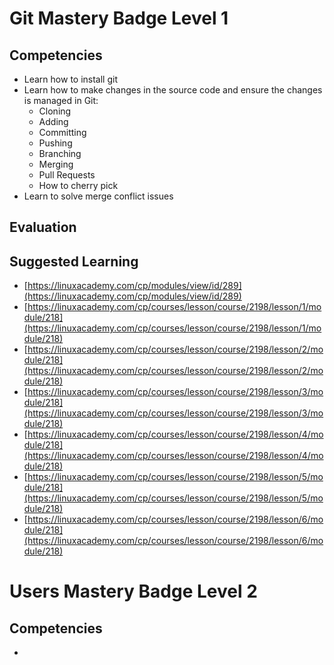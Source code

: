 
# Git Mastery Badge Level 1

## Competencies

- Learn how to install git
- Learn how to make changes in the source code and ensure the changes is managed in Git:
	- Cloning
	- Adding
	- Committing
	- Pushing
	- Branching
	- Merging
	- Pull Requests
	-  How to cherry pick
- Learn to solve merge conflict issues

## Evaluation


## Suggested Learning

- [https://linuxacademy.com/cp/modules/view/id/289](https://linuxacademy.com/cp/modules/view/id/289)
- [https://linuxacademy.com/cp/courses/lesson/course/2198/lesson/1/module/218](https://linuxacademy.com/cp/courses/lesson/course/2198/lesson/1/module/218)
- [https://linuxacademy.com/cp/courses/lesson/course/2198/lesson/2/module/218](https://linuxacademy.com/cp/courses/lesson/course/2198/lesson/2/module/218)
- [https://linuxacademy.com/cp/courses/lesson/course/2198/lesson/3/module/218](https://linuxacademy.com/cp/courses/lesson/course/2198/lesson/3/module/218)
- [https://linuxacademy.com/cp/courses/lesson/course/2198/lesson/4/module/218](https://linuxacademy.com/cp/courses/lesson/course/2198/lesson/4/module/218)
- [https://linuxacademy.com/cp/courses/lesson/course/2198/lesson/5/module/218](https://linuxacademy.com/cp/courses/lesson/course/2198/lesson/5/module/218)
- [https://linuxacademy.com/cp/courses/lesson/course/2198/lesson/6/module/218](https://linuxacademy.com/cp/courses/lesson/course/2198/lesson/6/module/218)


# Users Mastery Badge Level 2

## Competencies

 - 
